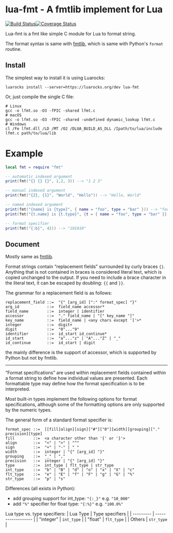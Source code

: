 # lua-fmt - A fmtlib implement for Lua

[![Build Status](https://travis-ci.org/starwing/lua-fmt.svg?branch=master)](https://travis-ci.org/starwing/lua-fmt)[![Coverage Status](https://coveralls.io/repos/github/starwing/lua-fmt/badge.svg?branch=master)](https://coveralls.io/github/starwing/lua-fmt?branch=master)


Lua-fmt is a fmt like simple C module for Lua to format string.

The format syntax is same with
[fmtlib](https://fmt.dev/latest/syntax.html), which is same with
Python's `format` routine.

## Install

The simplest way to install it is using Luarocks:

```shell
luarocks install --server=https://luarocks.org/dev lua-fmt
```

Or, just compile the single C file:

```shell
# Linux
gcc -o lfmt.so -O3 -fPIC -shared lfmt.c
# macOS
gcc -o lfmt.so -O3 -fPIC -shared -undefined dynamic_lookup lfmt.c
# Windows
cl /Fe lfmt.dll /LD /MT /O2 /DLUA_BUILD_AS_DLL /Ipath/to/lua/include lfmt.c path/to/lua/lib
```

# Example

```lua
local fmt = require "fmt"

-- automatic indexed argument
print(fmt("{} {} {}", 1,2, 3)) --> "1 2 3"

-- manual indexed argument
print(fmt("{2}, {1}", "World", "Hello")) --> "Hello, World"

-- named indexed argument
print(fmt("{name} is {type}", { name = "foo", type = "bar" })) --> "foo is bar"
print(fmt("{t.name} is {t.type}", {t = { name = "foo", type = "bar" }})) --> "foo is bar"

-- format specifier
print(fmt("{:b}", 42)) --> "101010"

```

## Document

Mostly same as [fmtlib](https://fmt.dev/latest/syntax.html).

Format strings contain “replacement fields” surrounded by curly braces
`{}`. Anything that is not contained in braces is considered literal
text, which is copied unchanged to the output. If you need to include
a brace character in the literal text, it can be escaped by doubling:
`{{` and `}}`.

The grammar for a replacement field is as follows:

```
replacement_field ::=  "{" [arg_id] [":" format_spec] "}"
arg_id            ::=  field_name accessor*
field_name        ::=  integer | identifier
accessor          ::=  "." field_name | "[" key_name "]"
key_name          ::=  field_name | <any chars except ']'>*
integer           ::=  digit+
digit             ::=  "0"..."9"
identifier        ::=  id_start id_continue*
id_start          ::=  "a"..."z" | "A"..."Z" | "_"
id_continue       ::=  id_start | digit
```

the mainly difference is the support of accessor, which is supported
by Python but not by fmtlib.

- - -

“Format specifications” are used within replacement fields contained
within a format string to define how individual values are presented.
Each formattable type may define how the format specification is to be
interpreted.

Most built-in types implement the following options for format
specifications, although some of the formatting options are only
supported by the numeric types.

The general form of a standard format specifier is:

```
format_spec ::=  [[fill]align][sign]["#"]["0"][width][grouping]["." precision][type]
fill        ::=  <a character other than '{' or '}'>
align       ::=  "<" | ">" | "^"
sign        ::=  "+" | "-" | " "
width       ::=  integer | "{" [arg_id] "}"
grouping    ::=  "_" | ","
precision   ::=  integer | "{" [arg_id] "}"
type        ::=  int_type | flt_type | str_type
int_type    ::=  "b" | "B" | "d" | "o" | "x" | "X" | "c"
flt_type    ::=  "e" | "E" | "f" | "F" | "g" | "G" | "%"
str_type    ::=  "p" | "s"
```

Differences (all exists in Python):
- add grouping support for int_type: `"{:_}"` e.g. `"10_000"`
- add `"%"` specifier for float type: `"{:%}"` e.g. `"100.0%"`

Lua type vs. type specifiers:
| Lua Type  | Type specifiers    |
| --------- | ------------------ |
| "integer" | `int_type` |
| "float"   | `flt_type` |
| Others    | `str_type` |


